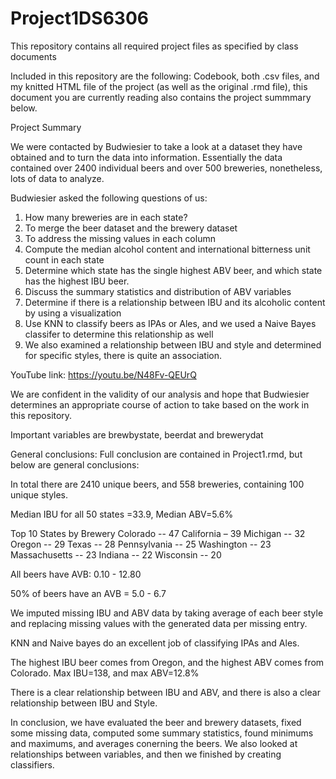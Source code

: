 # Project1DS6306
This repository contains all required project files as specified by class documents

Included in this repository are the following: Codebook, both .csv files, and my knitted HTML file of the project (as well as the original .rmd file), this document you are currently reading also contains the project summmary below.

Project Summary

We were contacted by Budwiesier to take a look at a dataset they have obtained and to turn the data into information. Essentially the data contained over 2400 individual beers and over 500 breweries, nonetheless, lots of data to analyze.

Budwiesier asked the following questions of us:
1) How many breweries are in each state?
2) To merge the beer dataset and the brewery dataset
3) To address the missing values in each column
4) Compute the median alcohol content and international bitterness unit count in each state
5) Determine which state has the single highest ABV beer, and which state has the highest IBU beer.
6) Discuss the summary statistics and distribution of ABV variables
7) Determine if there is a relationship between IBU and its alcoholic content by using a visualization 
8) Use KNN to classify beers as IPAs or Ales, and we used a Naive Bayes classifer to determine this relationship as well
9) We also examined a relationship between IBU and style and determined for specific styles, there is quite an association.

YouTube link: https://youtu.be/N48Fv-QEUrQ

We are confident in the validity of our analysis and hope that Budwiesier determines an appropriate course of action to take based on the work in this repository.

Important variables are brewbystate, beerdat and brewerydat

General conclusions: Full conclusion are contained in Project1.rmd, but below are general conclusions:

In total there are 2410 unique beers, and 558 breweries, containing 100 unique styles.  

Median IBU for all 50 states =33.9, Median ABV=5.6%

Top 10 States by Brewery
Colorado -- 47
California – 39
Michigan -- 32
Oregon -- 29
Texas -- 28
Pennsylvania -- 25
Washington -- 23
Massachusetts -- 23
Indiana -- 22
Wisconsin -- 20

All beers have AVB: 0.10 - 12.80 

50% of beers have an AVB =  5.0 - 6.7

We imputed missing IBU and ABV data by taking average of each beer style and replacing missing values with the generated data per missing entry.

KNN and Naive bayes do an excellent job of classifying IPAs and Ales.

The highest IBU beer comes from Oregon, and the highest ABV comes from Colorado.  Max IBU=138, and max ABV=12.8%

There is a clear relationship between IBU and ABV, and there is also a clear relationship between IBU and Style.

In conclusion, we have evaluated the beer and brewery datasets, fixed some missing data, computed some summary statistics, found minimums and maximums, and averages conerning the beers.  We also looked at relationships between variables, and then we finished by creating classifiers.  


